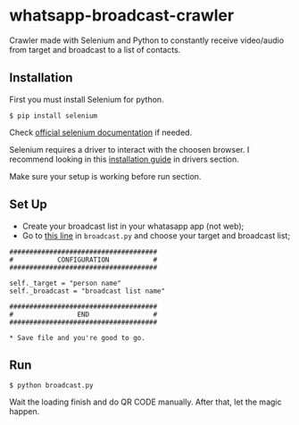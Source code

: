 # whatsapp-broadcast-crawler

Crawler made with Selenium and Python to constantly receive video/audio from target and broadcast to a list of contacts.

## Installation ##

First you must install Selenium for python.

`$ pip install selenium`

Check [official selenium documentation](http://selenium-python.readthedocs.io/index.html) if needed.

Selenium requires a driver to interact with the choosen browser. I recommend looking in this [installation guide](http://selenium-python.readthedocs.io/installation.html) in drivers section.

Make sure your setup is working before run section.

## Set Up ##

* Create your broadcast list in your whatasapp app (not web);
* Go to [this line]() in `broadcast.py` and choose your target and broadcast list;

```
#####################################
#           CONFIGURATION           #
#####################################

self._target = "person name"
self._broadcast = "broadcast list name"

#####################################
#                END                #
#####################################

* Save file and you're good to go.

```

## Run ##

`$ python broadcast.py`

Wait the loading finish and do QR CODE manually. After that, let the magic happen.
